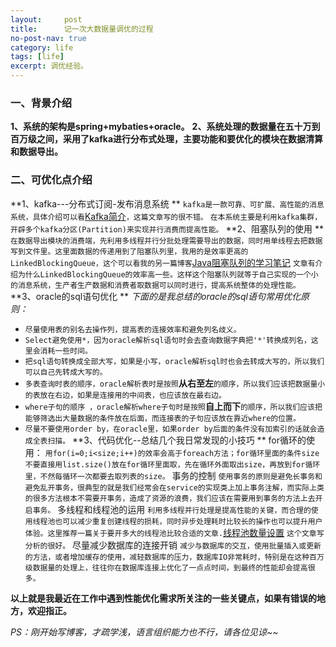 ```yaml
---
layout:     post
title:      记一次大数据量调优的过程
no-post-nav: true
category: life
tags: [life]
excerpt: 调优经验。
---
```

### 一、背景介绍
**1、系统的架构是spring+mybaties+oracle。**
**2、系统处理的数据量在五十万到百万级之间，采用了kafka进行分布式处理，主要功能和要优化的模块在数据清算和数据导出。**

### 二、可优化点介绍
**1、kafka---分布式订阅-发布消息系统 **
`kafka是一款可靠、可扩展、高性能的消息系统，具体介绍可以看`[Kafka简介](https://www.cnblogs.com/BYRans/p/6054930.html)`，这篇文章写的很不错。`
`在本系统主要是利用kafka集群，开辟多个kafka分区(Partition)来实现并行消费而提高性能。`
**2、阻塞队列的使用 **
`在数据导出模块的消费端，先利用多线程并行分批处理需要导出的数据，同时用单线程去把数据写到文件里。这里面数据的传递用到了阻塞队列里，我用的是效率更高的LinkedBlockingQueue，这个可以看我的另一篇博客`[Java阻塞队列的学习笔记](https://blog.csdn.net/peerless_fu/article/details/80663079) `文章有介绍为什么LinkedBlockingQueue的效率高一些。这样这个阻塞队列就等于自己实现的一个小的消息系统，生产者生产数据和消费者取数据可以同时进行，提高系统整体的处理性能。`
**3、oracle的sql语句优化 **
 *下面的是我总结的oracle的sql语句常用优化原则：*    
 - `尽量使用表的别名去操作列，提高表的连接效率和避免列名歧义。`
 - `Select避免使用*，因为oracle解析sql语句时会去查询数据字典把'*'转换成列名，这里会消耗一些时间。`
 -  `把sql语句转换成全部大写，如果是小写，oracle解析sql时也会去转成大写的，所以我们可以自己先转成大写的。`
 -  `多表查询时表的顺序，oracle解析表时是按照`**从右至左**`的顺序，所以我们应该把数据量小的表放在右边，如果是连接用的中间表，也应该放在最右边。`
 -  `where子句的顺序 ，oracle解析where子句时是按照`**自上而下**`的顺序，所以我们应该把能够筛选出大量数据的条件放在后面，而连接表的子句应该放在靠近where的位置。`
 - `尽量不要使用order by，在oracle里，如果order by后面的条件没有加索引的话就会造成全表扫描。`
 **3、代码优化--总结几个我日常发现的小技巧 **
 for循环的使用：
 `用for(i=0;i<size;i++)的效率会高于foreach方法；for循环里面的条件size不要直接用list.size()放在for循环里面取，先在循环外面取出size，再放到for循环里，不然每循环一次都要去取列表的size。`
 事务的控制
 `使用事务的原则是避免长事务和避免乱开事务，很典型的就是我们经常会在service的实现类上加上事务注解，而实际上类的很多方法根本不需要开事务，造成了资源的浪费，我们应该在需要用到事务的方法上去开启事务。`
 多线程和线程池的运用
 `利用多线程并行处理是提高性能的关键，而合理的使用线程池也可以减少重复创建线程的损耗，同时异步处理耗时比较长的操作也可以提升用户体验。这里推荐一篇关于要开多大的线程池比较合适的文章.`[线程池数量设置](https://blog.csdn.net/xiaozei523/article/details/58039622) `这个文章写分析的很好。`
 尽量减少数据库的连接开销
 `减少与数据库的交互，使用批量插入或更新的方法，或者增加缓存的使用，减轻数据库的压力，数据库IO非常耗时，特别是在这种百万级数据量的处理上，往往你在数据库连接上优化了一点点时间，到最终的性能却会提高很多。`

  **以上就是我最近在工作中遇到性能优化需求所关注的一些关键点，如果有错误的地方，欢迎指正。**
  
  *PS：刚开始写博客，才疏学浅，语言组织能力也不行，请各位见谅~~*
 
